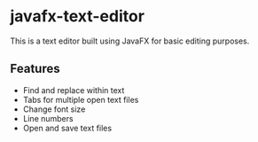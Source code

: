 # javafx-text-editor

This is a text editor built using JavaFX for basic editing purposes.

## Features
* Find and replace within text
* Tabs for multiple open text files
* Change font size
* Line numbers
* Open and save text files
